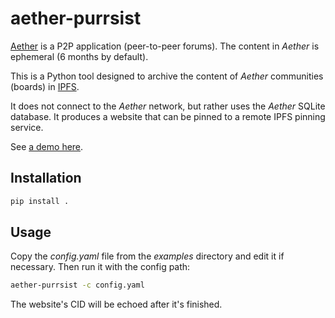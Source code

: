 aether-purrsist
===============

[Aether](https://getaether.net/) is a P2P application (peer-to-peer forums).
The content in *Aether* is ephemeral (6 months by default).

This is a Python tool designed to archive the content of *Aether*
communities (boards) in [IPFS](https://ipfs.tech).

It does not connect to the *Aether* network, but rather uses the
*Aether* SQLite database.
It produces a website that can be pinned to a remote IPFS pinning service.

See [a demo here](https://bafybeicf4e3pegkyakiirhjhonczuiwm4u5slmgput7qnghmebrz7gyr5u.ipfs.dweb.link).

Installation
------------

```sh
pip install .
```

Usage
-----

Copy the *config.yaml* file from the *examples* directory and
edit it if necessary. Then run it with the config path:

```sh
aether-purrsist -c config.yaml
```

The website's CID will be echoed after it's finished.
